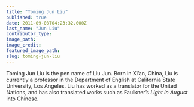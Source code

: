 ```yaml
---
title: "Toming Jun Liu"
published: true
date: 2011-09-08T04:23:32.000Z
last_name: "Jun Liu"
contributor_type:
image_path:
image_credit:
featured_image_path:
slug: toming-jun-liu
---
```


Toming Jun Liu is the pen name of Liu Jun. Born in Xi’an, China, Liu is currently a professor in the Department of English at California State University, Los Angeles. Liu has worked as a translator for the United Nations, and has also translated works such as Faulkner’s _Light in August_ into Chinese.

